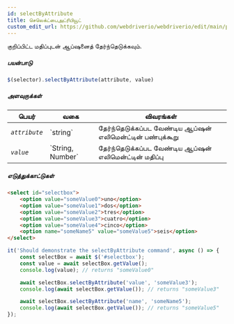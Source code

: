 ```yaml
---
id: selectByAttribute
title: செலெக்ட்பைஅட்ரிபியூட்
custom_edit_url: https://github.com/webdriverio/webdriverio/edit/main/packages/webdriverio/src/commands/element/selectByAttribute.ts
---
```


குறிப்பிட்ட மதிப்புடன் ஆப்ஷனைத் தேர்ந்தெடுக்கவும்.

##### பயன்பாடு

```js
$(selector).selectByAttribute(attribute, value)
```

##### அளவுருக்கள்

<table>
  <thead>
    <tr>
      <th>பெயர்</th><th>வகை</th><th>விவரங்கள்</th>
    </tr>
  </thead>
  <tbody>
    <tr>
      <td><code><var>attribute</var></code></td>
      <td>`string`</td>
      <td>தேர்ந்தெடுக்கப்பட வேண்டிய ஆப்ஷன் எலிமென்ட்டின் பண்புக்கூறு</td>
    </tr>
    <tr>
      <td><code><var>value</var></code></td>
      <td>`String, Number`</td>
      <td>தேர்ந்தெடுக்கப்பட வேண்டிய ஆப்ஷன் எலிமென்ட்டின் மதிப்பு</td>
    </tr>
  </tbody>
</table>

##### எடுத்துக்காட்டுகள்

```html title="example.html"
<select id="selectbox">
    <option value="someValue0">uno</option>
    <option value="someValue1">dos</option>
    <option value="someValue2">tres</option>
    <option value="someValue3">cuatro</option>
    <option value="someValue4">cinco</option>
    <option name="someName5" value="someValue5">seis</option>
</select>
```

```js title="selectByAttribute.js"
it('Should demonstrate the selectByAttribute command', async () => {
    const selectBox = await $('#selectbox');
    const value = await selectBox.getValue();
    console.log(value); // returns "someValue0"

    await selectBox.selectByAttribute('value', 'someValue3');
    console.log(await selectBox.getValue()); // returns "someValue3"

    await selectBox.selectByAttribute('name', 'someName5');
    console.log(await selectBox.getValue()); // returns "someValue5"
});
```